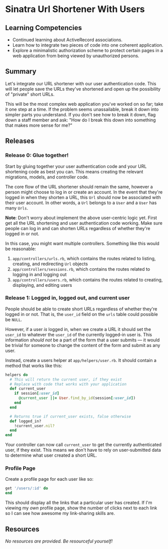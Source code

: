 # Sinatra Url Shortener With Users

## Learning Competencies

* Continued learning about ActiveRecord associations.
* Learn how to integrate two pieces of code into one coherent application.
* Explore a minimalistic authorization scheme to protect certain pages in a web
  application from being viewed by unauthorized persons.

## Summary

Let's integrate our URL shortener with our user authentication code.  This
will let people save the URLs they've shortened and open up the possibility of
"private" short URLs.

This will be the most complex web application you've worked on so far; take it
one step at a time.  If the problem seems unassailable, break it down into
simpler parts you understand.  If you don't see how to break it down, flag down
a staff member and ask: "How do I break this down into something that makes
more sense for me?"

## Releases

### Release 0: Glue together!

Start by gluing together your user authentication code and your URL shortening
code as best you can.  This means creating the relevant migrations, models, and
controller code.

The core flow of the URL shortener should remain the same, however a person
might choose to log in or create an account.  In the event that they're logged
in when they shorten a URL, this `Url` should now be associated with their user
account.  In other words, a `Url` belongs to a `User` and a `User` has many
`Urls`.

**Note**: Don't worry about implement the above user-centric logic yet.  First
get all the URL shortening and user authentication code working.  Make sure
people can log in and can shorten URLs regardless of whether they're logged in
or not.

In this case, you might want multiple controllers.  Something like this would
be reasonable:

1. `app/controllers/urls.rb`, which contains the routes related to listing, creating, and redirecting `Url` objects
2. `app/controllers/sessions.rb`, which contains the routes related to logging in and logging out
3. `app/controllers/users.rb`, which contains the routes related to creating, displaying, and editing users

### Release 1: Logged in, logged out, and current user

People should be able to create short URLs regardless of whether they're logged
in or not.  That is, the `user_id` field on the `urls` table could possible be
`NULL`.

However, if a user *is* logged in, when we create a URL it should set the
`user_id` to whatever the `user_id` of the currently logged-in user is.  This
information *should not* be a part of the form that a user submits &mdash; it
would be trivial for someone to change the content of the form and submit as
any user.

Instead, create a users helper at `app/helpers/user.rb`.  It should contain a
method that works like this:

```ruby
helpers do
  # This will return the current user, if they exist
  # Replace with code that works with your application
  def current_user
    if session[:user_id]
      @current_user ||= User.find_by_id(session[:user_id])
    end
  end

  # Returns true if current_user exists, false otherwise
  def logged_in?
    !current_user.nil?
  end
end
```

Your controller can now call `current_user` to get the currently authenticated
user, if they exist.  This means we don't have to rely on user-submitted data
to determine what user created a short URL.

### Profile Page

Create a profile page for each user like so:

```ruby
get '/users/:id' do
end
```

This should display all the links that a particular user has created.  If I'm
viewing my *own* profile page, show the number of clicks next to each link so I
can see how awesome my link-sharing skills are.

## Resources

_No resources are provided.  Be resourceful yourself!_
